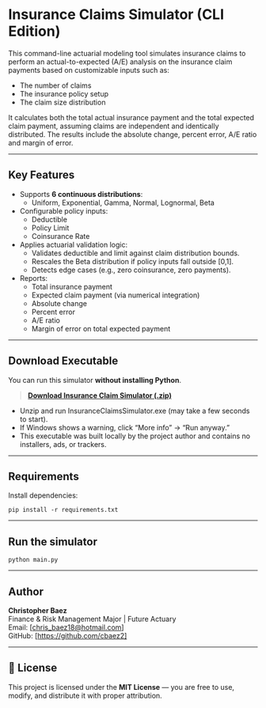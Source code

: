 #  Insurance Claims Simulator (CLI Edition)

This command-line actuarial modeling tool simulates insurance claims to perform an actual-to-expected (A/E) analysis on the insurance claim payments based on customizable inputs such as:

- The number of claims
- The insurance policy setup
- The claim size distribution 

It calculates both the total actual insurance payment and the total expected claim payment, assuming claims are independent and identically distributed. The results include the absolute change, percent error, A/E ratio and margin of error.

---

##  Key Features

- Supports **6 continuous distributions**:
  - Uniform, Exponential, Gamma, Normal, Lognormal, Beta
- Configurable policy inputs:
  - Deductible
  - Policy Limit
  - Coinsurance Rate
- Applies actuarial validation logic:
  - Validates deductible and limit against claim distribution bounds.
  - Rescales the Beta distribution if policy inputs fall outside [0,1].
  - Detects edge cases (e.g., zero coinsurance, zero payments).
- Reports:
  - Total insurance payment
  - Expected claim payment (via numerical integration)
  - Absolute change
  - Percent error
  - A/E ratio
  - Margin of error on total expected payment
  
 ---

  ##  Download Executable 

You can run this simulator **without installing Python**.

> [**Download Insurance Claim Simulator (.zip)**](https://github.com/cbaez2/InsuranceClaimsSimulator/releases/download/v1.0/InsuranceClaimsSimulator.zip)


- Unzip and run InsuranceClaimsSimulator.exe (may take a few seconds to start).
- If Windows shows a warning, click “More info” → “Run anyway.”
- This executable was built locally by the project author and contains no installers, ads, or trackers.

---

##  Requirements

Install dependencies:
```
pip install -r requirements.txt
```

---

##  Run the simulator

```
python main.py
```

---

##  Author

**Christopher Baez**  
Finance & Risk Management Major | Future Actuary  
Email: [chris_baez18@hotmail.com]  
GitHub: [https://github.com/cbaez2]

---

## 📜 License

This project is licensed under the **MIT License** — you are free to use, modify, and distribute it with proper attribution.
